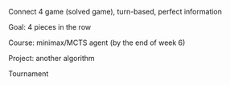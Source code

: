 Connect 4 game (solved game), turn-based, perfect information

Goal: 4 pieces in the row


Course: minimax/MCTS agent (by the end of week 6)

Project: another algorithm


Tournament


 
